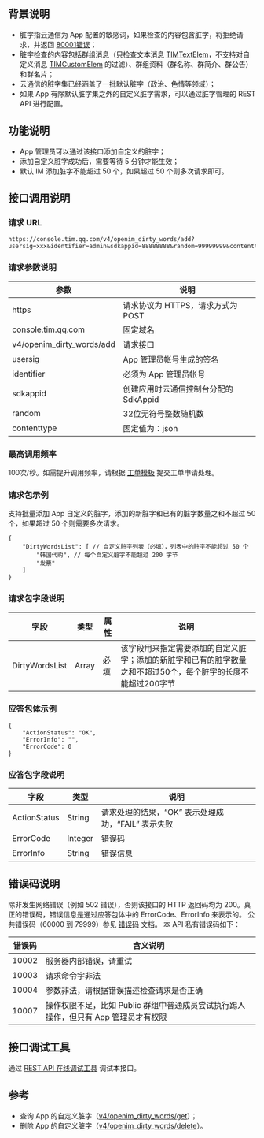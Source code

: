 ## 背景说明
- 脏字指云通信为 App 配置的敏感词，如果检查的内容包含脏字，将拒绝请求，并返回 [80001错误](/doc/product/269/错误码#.E5.85.AC.E5.85.B1.E9.94.99.E8.AF.AF.E7.A0.81)；
- 脏字检查的内容包括群组消息（只检查文本消息 [TIMTextElem](/doc/product/269/消息格式描述#.E6.96.87.E6.9C.AC.E6.B6.88.E6.81.AF.E5.85.83.E7.B4.A0)，不支持对自定义消息 [TIMCustomElem](/doc/product/269/消息格式描述#.E8.87.AA.E5.AE.9A.E4.B9.89.E6.B6.88.E6.81.AF.E5.85.83.E7.B4.A0) 的过滤）、群组资料（群名称、群简介、群公告）和群名片；
- 云通信的脏字集已经涵盖了一批默认脏字（政治、色情等领域）；
- 如果 App 有除默认脏字集之外的自定义脏字需求，可以通过脏字管理的 REST API 进行配置。


## 功能说明
- App 管理员可以通过该接口添加自定义的脏字；
- 添加自定义脏字成功后，需要等待 5 分钟才能生效；
- 默认 IM 添加脏字不能超过 50 个，如果超过 50 个则多次请求即可。

## 接口调用说明
### 请求 URL
```
https://console.tim.qq.com/v4/openim_dirty_words/add?usersig=xxx&identifier=admin&sdkappid=88888888&random=99999999&contenttype=json
```

### 请求参数说明

| 参数               | 说明                                 |
| ------------------ | ------------------------------------ |
| https              | 请求协议为 HTTPS，请求方式为 POST       |
| console.tim.qq.com | 固定域名                             |
| v4/openim_dirty_words/add  | 请求接口                     |
| usersig            | App 管理员帐号生成的签名               |
| identifier         | 必须为 App 管理员帐号                |
| sdkappid           | 创建应用时云通信控制台分配的 SdkAppid |
| random             | 32位无符号整数随机数                 |
| contenttype        | 固定值为：json                       |

### 最高调用频率
100次/秒。如需提升调用频率，请根据 [工单模板](https://cloud.tencent.com/document/product/269/云通信配置变更需求工单#2.15-rest-api.E8.B0.83.E7.94.A8.E9.A2.91.E7.8E.87.E8.B0.83.E6.95.B4) 提交工单申请处理。
### 请求包示例
支持批量添加 App 自定义的脏字，添加的新脏字和已有的脏字数量之和不超过 50 个，如果超过 50 个则需要多次请求。
```
{
    "DirtyWordsList": [ // 自定义脏字列表（必填），列表中的脏字不能超过 50 个
        "韩国代购", // 每个自定义脏字不能超过 200 字节
        "发票"
    ]
}
```

### 请求包字段说明

| 字段 | 类型 | 属性 | 说明 |
|---------|---------|---------|---------|
| DirtyWordsList | Array | 必填 |该字段用来指定需要添加的自定义脏字；添加的新脏字和已有的脏字数量之和不超过50个，每个脏字的长度不能超过200字节  |

### 应答包体示例
```
{
    "ActionStatus": "OK",
    "ErrorInfo": "",
    "ErrorCode": 0
}
```

### 应答包字段说明

| 字段 | 类型 | 说明 |
|---------|---------|---------|
| ActionStatus | String | 请求处理的结果，“OK” 表示处理成功，“FAIL” 表示失败 |
| ErrorCode | Integer | 错误码  |
| ErrorInfo | String  | 错误信息   |

## 错误码说明
除非发生网络错误（例如 502 错误），否则该接口的 HTTP 返回码均为 200。真正的错误码，错误信息是通过应答包体中的 ErrorCode、ErrorInfo 来表示的。
公共错误码（60000 到 79999）参见 [错误码](https://cloud.tencent.com/document/product/269/错误码) 文档。
本 API 私有错误码如下：

| 错误码 | 含义说明|
|---------|---------|
| 10002 | 服务器内部错误，请重试 |
| 10003 | 请求命令字非法 |
| 10004| 参数非法，请根据错误描述检查请求是否正确 |
| 10007 | 操作权限不足，比如 Public 群组中普通成员尝试执行踢人操作，但只有 App 管理员才有权限 |

## 接口调试工具
通过 [REST API 在线调试工具](https://avc.qcloud.com/im/APITester/APITester.html?_ga=1.139133813.770908707.1524645548#v4/openim_dirty_words/get) 调试本接口。

## 参考

- 查询 App 的自定义脏字（[v4/openim_dirty_words/get](/doc/product/269/查询APP自定义脏字)）；
- 删除 App 的自定义脏字（[v4/openim_dirty_words/delete](/doc/product/269/删除APP自定义脏字)）。
